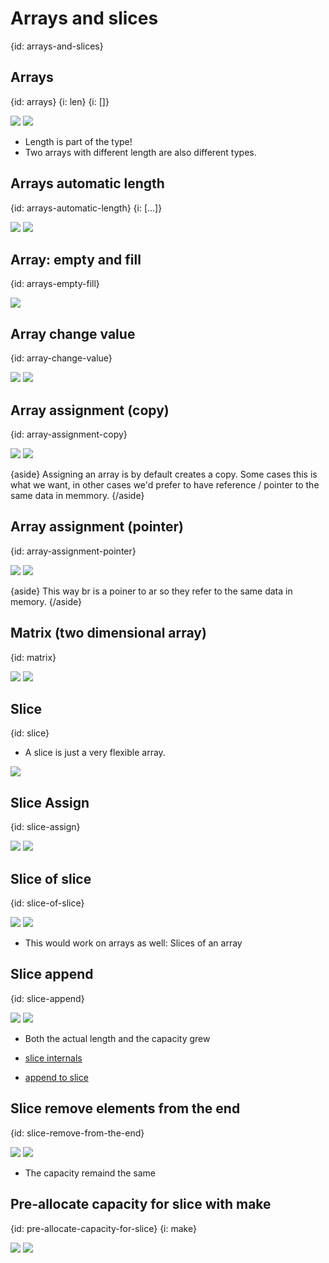 # Arrays and slices
{id: arrays-and-slices}

## Arrays
{id: arrays}
{i: len}
{i: []}

![](examples/array/array.go)
![](examples/array/array.out)

* Length is part of the type!
* Two arrays with different length are also different types.

## Arrays automatic length
{id: arrays-automatic-length}
{i: [...]}

![](examples/array-auto-length/array_auto_length.go)
![](examples/array-auto-length/array_auto_length.out)


## Array: empty and fill
{id: arrays-empty-fill}

![](examples/array-fill/array-fill.go)


## Array change value
{id: array-change-value}

![](examples/array-change-value/array_change_value.go)
![](examples/array-change-value/array_change_value.out)


## Array assignment (copy)
{id: array-assignment-copy}


![](examples/array-assignment/array_assignment.go)
![](examples/array-assignment/array_assignment.out)

{aside}
Assigning an array is by default creates a copy.
Some cases this is what we want, in other cases we'd prefer to have reference / pointer to the same data in memmory.
{/aside}


## Array assignment (pointer)
{id: array-assignment-pointer}

![](examples/array-assignment-pointer/array_assignment_pointer.go)
![](examples/array-assignment-pointer/array_assignment_pointer.out)

{aside}
This way br is a poiner to ar so they refer to the same data in memory.
{/aside}

## Matrix (two dimensional array)
{id: matrix}

![](examples/array-matrix/array_matrix.go)
![](examples/array-matrix/array_matrix.out)


## Slice
{id: slice}

* A slice is just a very flexible array.

![](examples/slice/slice.go)


## Slice Assign
{id: slice-assign}

![](examples/slice-assign/slice_assign.go)
![](examples/slice-assign/slice_assign.out)

## Slice of slice
{id: slice-of-slice}


![](examples/slice-of-slice/slice_of_slice.go)
![](examples/slice-of-slice/slice_of_slice.out)

* This would work on arrays as well: Slices of an array

## Slice append
{id: slice-append}

![](examples/slice-append/slice_append.go)
![](examples/slice-append/slice_append.out)

* Both the actual length and the capacity grew


* [slice internals](https://blog.golang.org/go-slices-usage-and-internals)
* [append to slice](https://tour.golang.org/moretypes/15)


## Slice remove elements from the end
{id: slice-remove-from-the-end}

![](examples/slice-remove-last/slice_remove_last_element.go)
![](examples/slice-remove-last/slice_remove_last_element.out)

* The capacity remaind the same


## Pre-allocate capacity for slice with make
{id: pre-allocate-capacity-for-slice}
{i: make}

![](examples/slice-pre-allocate/slice_pre_allocate.go)
![](examples/slice-pre-allocate/slice_pre_allocate.out)
